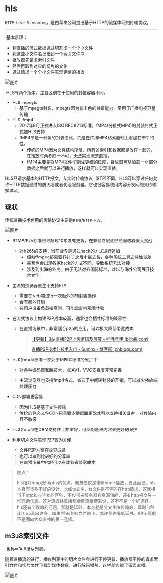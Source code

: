 # hls

​		`HTTP Live Streaming`，是由苹果公司提出基于HTTP的流媒体网络传输协议。

---

​		基本原理：

- 将直播的流式数据通过切割成一个个小文件
- 将这些小文件名记录到一个索引文件中
- 播放器先请求索引文件
- 然后再取到对应的切片的文件
- 通过请求一个个小文件实现连续的播放

![图片](https://i0.hdslb.com/bfs/article/4d837cb046568d2a1b4ff855ff2c7f990800527b.png@1256w_488h_!web-article-pic.webp)



​		HLS有两个版本，主要区别在于使用的封装容器不同。

- HLS-mpegts
  - 基于mpegts封装，mpegts因为有出色的纠错能力，常用于广播电视卫星传输
- HLS-fmp4
  - 2017年8月正式进入ISO RFC8216标准，fMP4(分段式MP4)的封装格式正式被HLS支持
  - fMP4不是一种新的封装格式，而是在传统MP4格式基础上增加若干新特性。
    - 传统的MP4因为文件结构所限，所有的索引和数据都是放在一起的，在播放时两者缺一不可，无法实现流式直播。
    - fMP4主要是将MP4文件切割成更细的粒度，播放器可以加载一小部分数据之后就可以进行播放，这样就可以实现直播。 



​		HLS只请求基本的HTTP报文，与实时传输协议（RTP)不同，HLS可以穿过任何允许HTTP数据通过的防火墙或者代理服务器。它也很容易使用内容分发网络来传输媒体流。

## 现状

​		传统直播技术使用的传输协议主要是`RTMP`/`HTTP-FLV`。

![图片](https://i0.hdslb.com/bfs/article/622c8e53273522795efd207d8b5f0a25474be8b2.png@1256w_368h_!web-article-pic.webp)

- RTMP/FLV标准已经超过10年没有更新，在兼容性层面已经面临着很大挑战

  - 对h265的支持，当前业界是通过hack的方式进行追加
    - 但如ffmpeg都需要打补丁之后才能支持，各种系统工具支持性较差
    - 甚至也会出现各家hack的方式不同，导致系统无法对接
    - 涉及到出海的业务，由于无法对齐国际标准，难以与海外公司展开技术合作

- 主流的浏览器原生不支持FLV

  - 需要在web端进行一次额外的转封装操作
  - 会有额外开销
  - 在用户设备负载较高时，可能会影响观看体验

- 在流式协议上构建P2P成本较高，通常也会牺牲标准的兼容性

  - 在直播场景中，非常适合p2p的应用，可以极大降低带宽成本

    > [【更新】B站直播P2P上传逻辑及屏蔽 - 哔哩哔哩 (bilibili.com)](https://www.bilibili.com/read/cv36570963/?jump_opus=1)
    >
    > [直播P2P技术1-技术入门 - Sunlnx - 博客园 (cnblogs.com)](https://www.cnblogs.com/Sunlnx/p/5929611.html)



- HLS(fmp4)标准一直处于MPEG标准的维护中

  - 对各种编码器和新技术， 如AV1，VVC支持度非常完善

  - 主流浏览器也支持fmp4格式，省去了中间转封装的开销，可以减少播放端处理压力

- CDN部署更容易

  - 因为HLS是基于文件传输
  - 传统的静态文件CDN只需要少量配置更改就可以支持相关业务，对传输内容不敏感

- HLS(fmp4)在DRM支持性上非常好，可以对版权内容做更好的保护

- 利用切片文件实现P2P较为方便

  - 文件P2P方案在业界成熟
  -  也可以做到比较好的分享率
  - 在直播场景中P2P可以有效节省带宽成本

> 缺点：
>
> ​		hls相对rtmp及httpflv的优点，我想仅仅是能够html5播放，仅此而已，hls本身有很多不好的设计，比如ts文件，ts文件是不停的在http请求，这就相当于http和长连接的区别，不仅带来服务器的资源消耗，还有http报文头一堆冗余信息。这对流媒体直播那金贵流量费来说，这不不是一个好选择。hls还有个致命的问题，那就是延时，本身就是分文件块传输的，延时自然比rtmp高出许多。如果将hls的ts文件缩小，或许稍许降低延时。但hsl真的不是面向大众直播的第一选择。



## m3u8索引文件

​		也称m3u8播放列表。

​		随着直播流的进行，播放列表中的切片文件会进行不停更新，播放器不停的请求索引文件和切片文件下载到媒体数据，进行解码播放，这样就实现了画面直播。

![图片](https://i0.hdslb.com/bfs/article/0c044b8c5def2e364e5d7ef7f05c3a30a886fcb9.png@1256w_1190h_!web-article-pic.webp)